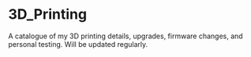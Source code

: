 # 3D_Printing
A catalogue of my 3D printing details, upgrades, firmware changes, and personal testing.  Will be updated regularly.
